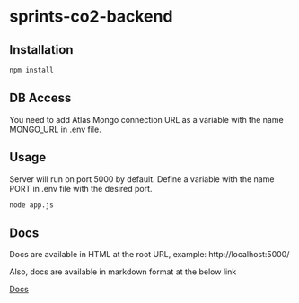 # sprints-co2-backend

## Installation

```bash
npm install
```

## DB Access

You need to add Atlas Mongo connection URL as a variable with the name MONGO_URL in .env file.

## Usage

Server will run on port 5000 by default. Define a variable with the name PORT in .env file with the desired port.

```bash
node app.js
```

## Docs

Docs are available in HTML at the root URL, example: http://localhost:5000/

Also, docs are available in markdown format at the below link

[Docs](https://github.com/OmarFAbdelrahman/sprints-co2-backend/blob/main/DOCS.md)
